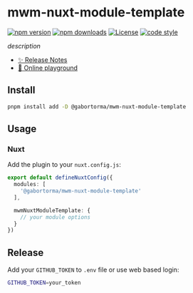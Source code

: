 # mwm-nuxt-module-template

[![npm version][npm-version-src]][npm-version-href]
[![npm downloads][npm-downloads-src]][npm-downloads-href]
[![License][license-src]][license-href]
[![code style][code-style-src]][code-style-href]

_description_

- [✨ Release Notes](/CHANGELOG.md)
- [🏀 Online playground](https://stackblitz.com/github/gabortorma/mwm-nuxt-module-template?file=playground%2Fapp.vue)

## Install

```bash
pnpm install add -D @gabortorma/mwm-nuxt-module-template
```

## Usage

### Nuxt

Add the plugin to your `nuxt.config.js`:

```ts
export default defineNuxtConfig({
  modules: [
    '@gabortorma/mwm-nuxt-module-template'
  ],

  mwmNuxtModuleTemplate: {
    // your module options
  }
})
```

## Release

Add your `GITHUB_TOKEN` to `.env` file or use web based login:

```bash
GITHUB_TOKEN=your_token
```

<!-- Badges -->

[npm-version-src]: https://img.shields.io/npm/v/@gabortorma/mwm-nuxt-module-template/latest.svg?style=flat&colorA=18181B&colorB=28CF8D
[npm-version-href]: https://npmjs.com/package/@gabortorma/mwm-nuxt-module-template
[npm-downloads-src]: https://img.shields.io/npm/dm/@gabortorma/mwm-nuxt-module-template.svg?style=flat&colorA=18181B&colorB=28CF8D
[npm-downloads-href]: https://npmjs.com/package/@gabortorma/mwm-nuxt-module-template
[license-src]: https://img.shields.io/npm/l/@gabortorma/mwm-nuxt-module-template.svg?style=flat&colorA=18181B&colorB=28CF8D
[license-href]: https://npmjs.com/package/@gabortorma/mwm-nuxt-module-template
[code-style-src]: https://antfu.me/badge-code-style.svg
[code-style-href]: https://github.com/gabortorma/antfu-eslint-config
